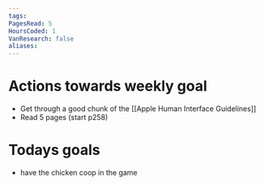 ```yaml
---
tags: 
PagesRead: 5
HoursCoded: 1
VanResearch: false
aliases:
---
```

# Actions towards weekly goal
- Get through a good chunk of the [[Apple Human Interface Guidelines]]
- Read 5 pages (start p258)
# Todays goals
- have the chicken coop in the game 